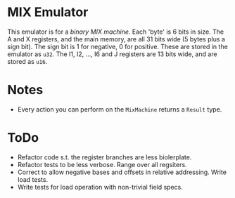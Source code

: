 MIX Emulator
============

This emulator is for a *binary MIX machine*. Each 'byte' is 6 bits in size.
The A and X registers, and the main memory, are all 31 bits wide (5 bytes plus a sign bit).
The sign bit is 1 for negative, 0 for positive.
These are stored in the emulator as `u32`.
The I1, I2, ..., I6 and J registers are 13 bits wide, and are stored as `u16`.

# Notes

* Every action you can perform on the `MixMachine` returns a `Result` type.

# ToDo

* Refactor code s.t. the register branches are less biolerplate.
* Refactor tests to be less verbose. Range over all regsiters.
* Correct to allow negative bases and offsets in relative addressing. Write load tests.
* Write tests for load operation with non-trivial field specs.
